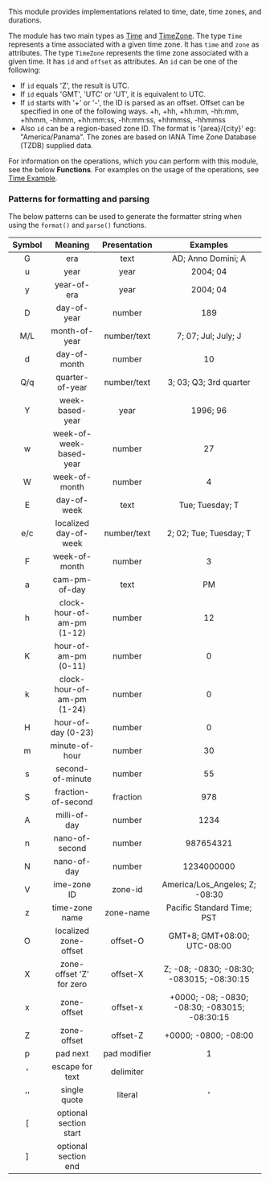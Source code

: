 This module provides implementations related to time, date, time zones, and durations. 

The module has two main types as [Time](records/Time.html) and [TimeZone](records/TimeZone.html). The type `Time` represents a time associated with a given time zone. It has `time` and `zone` as attributes. The type `TimeZone` represents the time zone associated with a given time. It has `id` and `offset` as attributes. An `id` can be one of the following:

* If `id` equals 'Z', the result is UTC.
* If `id` equals 'GMT', 'UTC' or 'UT', it is equivalent to UTC.
* If `id` starts with '+' or '-', the ID is parsed as an offset. Offset can be specified in one of the following ways. +h, +hh, +hh:mm, -hh:mm, +hhmm, -hhmm, +hh:mm:ss, -hh:mm:ss, +hhmmss, -hhmmss
* Also `id` can be a region-based zone ID. The format is '{area}/{city}' eg: "America/Panama". The zones are based on IANA Time Zone Database (TZDB) supplied data.

For information on the operations, which you can perform with this module, see the below **Functions**. For examples on the usage of the operations, see [Time Example](https://ballerina.io/v1-2/learn/by-example/time.html).

### Patterns for formatting and parsing

The below patterns can be used to generate the formatter string when using the `format()` and `parse()` functions.

**Symbol**|**Meaning**|**Presentation**|**Examples**
:-----:|:-----:|:-----:|:-----:
G|era|text|AD; Anno Domini; A
u|year|year|2004; 04
y|year-of-era|year|2004; 04
D|day-of-year|number|189
M/L|month-of-year|number/text|7; 07; Jul; July; J
d|day-of-month|number|10
Q/q|quarter-of-year|number/text|3; 03; Q3; 3rd quarter
Y|week-based-year|year|1996; 96
w|week-of-week-based-year|number|27
W|week-of-month|number|4
E|day-of-week|text|Tue; Tuesday; T
e/c|localized day-of-week|number/text|2; 02; Tue; Tuesday; T
F|week-of-month|number|3  
a|cam-pm-of-day|text|PM
h|clock-hour-of-am-pm (1-12)|number|12
K|hour-of-am-pm (0-11)|number|0
k|clock-hour-of-am-pm (1-24)|number|0
H|hour-of-day (0-23)|number|0
m|minute-of-hour|number|30
s|second-of-minute|number|55
S|fraction-of-second|fraction|978
A|milli-of-day|number|1234
n|nano-of-second|number|987654321
N|nano-of-day|number|1234000000
V|ime-zone ID|zone-id|America/Los\_Angeles; Z; -08:30
z|time-zone name|zone-name|Pacific Standard Time; PST
O|localized zone-offset|offset-O|GMT+8; GMT+08:00; UTC-08:00
X|zone-offset 'Z' for zero|offset-X|Z; -08; -0830; -08:30; -083015; -08:30:15
x|zone-offset|offset-x|+0000; -08; -0830; -08:30; -083015; -08:30:15
Z|zone-offset|offset-Z|+0000; -0800; -08:00
p|pad next|pad modifier|1
'|escape for text|delimiter|
''|single quote|literal|'
[|optional section start|
]|optional section end
